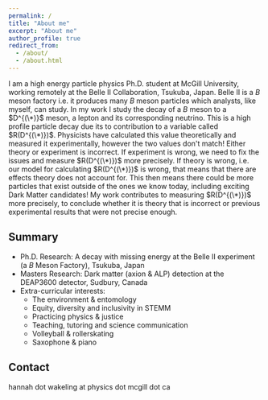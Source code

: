 ```yaml
---
permalink: /
title: "About me"
excerpt: "About me"
author_profile: true
redirect_from: 
  - /about/
  - /about.html
---
```


I am a high energy particle physics Ph.D. student at McGill University, working remotely at the Belle II Collaboration, Tsukuba, Japan. Belle II is a $B$ meson factory i.e. it produces many $B$ meson particles which analysts, like myself, can study. In my work I study the decay of a $B$ meson to a $D^{(\*)}$ meson, a lepton and its corresponding neutrino. This is a high profile particle decay due its to contribution to a variable called $R(D^{(\*)})$. Physicists have calculated this value theoretically and measured it experimentally, however the two values don't match! Either theory or experiment is incorrect. If experiment is wrong, we need to fix the issues and measure $R(D^{(\*)})$ more precisely. If theory is wrong, i.e. our model for calculating $R(D^{(\*)})$ is wrong, that means that there are effects theory does not account for. This then means there could be more particles that exist outside of the ones we know today, including exciting Dark Matter candidates! My work contributes to measuring $R(D^{(\*)})$ more precisely, to conclude whether it is theory that is incorrect or previous experimental results that were not precise enough.

Summary
-----
* Ph.D. Research: A decay with missing energy at the Belle II experiment (a $B$ Meson Factory), Tsukuba, Japan
* Masters Research: Dark matter (axion & ALP) detection at the DEAP3600 detector, Sudbury, Canada
* Extra-curricular interests:
  * The environment & entomology
  * Equity, diversity and inclusivity in STEMM
  * Practicing physics & justice
  * Teaching, tutoring and science communication
  * Volleyball & rollerskating
  * Saxophone & piano

Contact
-----
hannah dot wakeling at physics dot mcgill dot ca